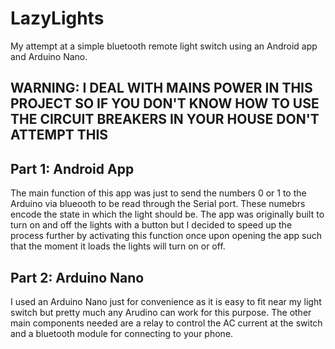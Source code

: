 # LazyLights
My attempt at a simple bluetooth remote light switch using an Android app and Arduino Nano.

## WARNING: I DEAL WITH MAINS POWER IN THIS PROJECT SO IF YOU DON'T KNOW HOW TO USE THE CIRCUIT BREAKERS IN YOUR HOUSE DON'T ATTEMPT THIS

## Part 1: Android App

The main function of this app was just to send the numbers 0 or 1 to the Arduino via blueooth to be read through the Serial port. These numebrs encode the state in which the light should be. The app was originally built to turn on and off the lights with a button but I decided to speed up the process further by activating this function once upon opening the app such that the moment it loads the lights will turn on or off.

## Part 2: Arduino Nano

I used an Arduino Nano just for convenience as it is easy to fit near my light switch but pretty much any Arudino can work for this purpose. The other main components needed are a relay to control the AC current at the switch and a bluetooth module for connecting to your phone.
